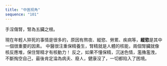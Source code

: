 ```yaml
---
title: "中医视角"
sequence: "101"
---
```


手淫傷腎，腎為五臟之根。

現在年輕人猝死的事情是很多的，原因有熬夜、縱慾、勞累、疾病等，**縱慾**是其中一個很重要的因素。
中醫很注重保精養生，腎精就是人體的核能，兩個腎臟就像核反應堆，保住腎精才有核動力！
反之，如果不懂保精，沉迷色情，濫擼濫洩，不斷掏空自己，最後肯定淪為病夫、廢人，健康沒了，一切都陷入了困境。
